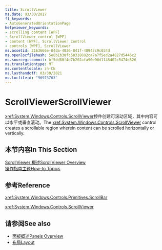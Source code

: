 ```yaml
---
title: ScrollViewer
ms.date: 03/30/2017
f1_keywords:
- AutoGeneratedOrientationPage
helpviewer_keywords:
- scrolling content [WPF]
- ScrollViewer control [WPF]
- content [WPF], ScrollViewer control
- controls [WPF], ScrollViewer
ms.assetid: 2163666e-04da-4036-841f-40947c9c034d
ms.openlocfilehash: 5e8b1b30fc50318882ca7a7f5ed2a4827d5446c2
ms.sourcegitcommit: bf5dd80f4d7b202afa90e90d1148402c5474d826
ms.translationtype: MT
ms.contentlocale: zh-CN
ms.lasthandoff: 03/30/2021
ms.locfileid: "96973763"
---
```

# <a name="scrollviewer"></a><span data-ttu-id="99806-102">ScrollViewer</span><span class="sxs-lookup"><span data-stu-id="99806-102">ScrollViewer</span></span>
<span data-ttu-id="99806-103"><xref:System.Windows.Controls.ScrollViewer>控件创建可滚动区域，其中内容可以水平或垂直滚动。</span><span class="sxs-lookup"><span data-stu-id="99806-103">The <xref:System.Windows.Controls.ScrollViewer> control creates a scrollable region wherein content can be scrolled horizontally or vertically.</span></span>  
  
## <a name="in-this-section"></a><span data-ttu-id="99806-104">本节内容</span><span class="sxs-lookup"><span data-stu-id="99806-104">In This Section</span></span>  
 [<span data-ttu-id="99806-105">ScrollViewer 概述</span><span class="sxs-lookup"><span data-stu-id="99806-105">ScrollViewer Overview</span></span>](scrollviewer-overview.md)  
 [<span data-ttu-id="99806-106">操作指南主题</span><span class="sxs-lookup"><span data-stu-id="99806-106">How-to Topics</span></span>](scrollviewer-how-to-topics.md)  
  
## <a name="reference"></a><span data-ttu-id="99806-107">参考</span><span class="sxs-lookup"><span data-stu-id="99806-107">Reference</span></span>  
 <xref:System.Windows.Controls.Primitives.ScrollBar>  
  
 <xref:System.Windows.Controls.ScrollViewer>  
  
## <a name="see-also"></a><span data-ttu-id="99806-108">请参阅</span><span class="sxs-lookup"><span data-stu-id="99806-108">See also</span></span>

- [<span data-ttu-id="99806-109">面板概述</span><span class="sxs-lookup"><span data-stu-id="99806-109">Panels Overview</span></span>](panels-overview.md)
- [<span data-ttu-id="99806-110">布局</span><span class="sxs-lookup"><span data-stu-id="99806-110">Layout</span></span>](../advanced/layout.md)
